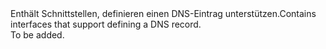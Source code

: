 <Namespace Name="Microsoft.Azure.Management.Dns.Fluent.DnsRecordSet.Definition">
  <Docs>
    <summary><span data-ttu-id="b25c7-101">Enthält Schnittstellen, definieren einen DNS-Eintrag unterstützen.</span><span class="sxs-lookup"><span data-stu-id="b25c7-101">Contains interfaces that support defining a DNS record.</span></span></summary> 
    <remarks>To be added.</remarks>
  </Docs>
</Namespace>
